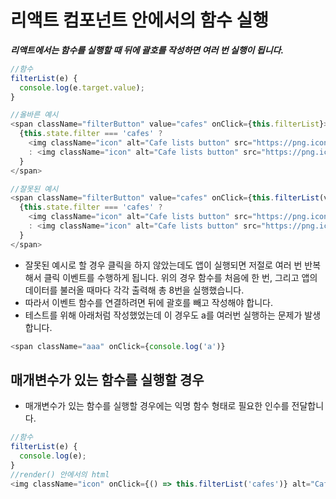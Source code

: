 # 리액트 컴포넌트 안에서의 함수 실행
***리액트에서는 함수를 실행할 때 뒤에 괄호를 작성하면 여러 번 실행이 됩니다.***
```javascript
//함수
filterList(e) {
  console.log(e.target.value);
}

```
```javascript
//올바른 예시
<span className="filterButton" value="cafes" onClick={this.filterList}>
  {this.state.filter === 'cafes' ?
    <img className="icon" alt="Cafe lists button" src="https://png.icons8.com/ios/40/2c3e50/tea-cup-filled.png" />
    : <img className="icon" alt="Cafe lists button" src="https://png.icons8.com/ios/40/2c3e50/tea-cup.png" />
  }
</span>

//잘못된 예시
<span className="filterButton" value="cafes" onClick={this.filterList(value)}>
  {this.state.filter === 'cafes' ?
    <img className="icon" alt="Cafe lists button" src="https://png.icons8.com/ios/40/2c3e50/tea-cup-filled.png" />
    : <img className="icon" alt="Cafe lists button" src="https://png.icons8.com/ios/40/2c3e50/tea-cup.png" />
  }
</span>
```
- 잘못된 예시로 할 경우 클릭을 하지 않았는데도 앱이 실행되면 저절로 여러 번 반복해서 클릭 이벤트를 수행하게 됩니다. 위의 경우 함수를 처음에 한 번, 그리고 앱의 데이터를 불러올 때마다 각각 출력해 총 8번을 실행했습니다.
- 따라서 이벤트 함수를 연결하려면 뒤에 괄호를 빼고 작성해야 합니다.
- 테스트를 위해 아래처럼 작성했었는데 이 경우도 a를 여러번 실행하는 문제가 발생합니다.
```javascript
<span className="aaa" onClick={console.log('a')}
```
## 매개변수가 있는 함수를 실행할 경우
- 매개변수가 있는 함수를 실행할 경우에는 익명 함수 형태로 필요한 인수를 전달합니다.
```javascript
//함수
filterList(e) {
  console.log(e);
}
//render() 안에서의 html
<img className="icon" onClick={() => this.filterList('cafes')} alt="Cafe lists button" src="https://png.icons8.com/ios/40/2c3e50/tea-cup.png" />
```
